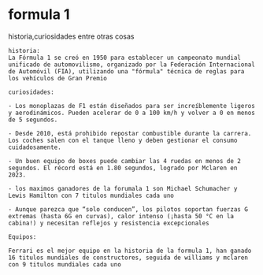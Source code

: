 # formula 1
historia,curiosidades entre otras cosas 

    historia: 
    La Fórmula 1 se creó en 1950 para establecer un campeonato mundial unificado de automovilismo, organizado por la Federación Internacional de Automóvil (FIA), utilizando una "fórmula" técnica de reglas para los vehículos de Gran Premio

    curiosidades:

    - Los monoplazas de F1 están diseñados para ser increíblemente ligeros y aerodinámicos. Pueden acelerar de 0 a 100 km/h y volver a 0 en menos de 5 segundos.

    - Desde 2010, está prohibido repostar combustible durante la carrera. Los coches salen con el tanque lleno y deben gestionar el consumo cuidadosamente.

    - Un buen equipo de boxes puede cambiar las 4 ruedas en menos de 2 segundos. El récord está en 1.80 segundos, logrado por Mclaren en 2023.

    - los maximos ganadores de la forumala 1 son Michael Schumacher y Lewis Hamilton con 7 titulos mundiales cada uno 

    - Aunque parezca que “solo conducen”, los pilotos soportan fuerzas G extremas (hasta 6G en curvas), calor intenso (¡hasta 50 °C en la cabina!) y necesitan reflejos y resistencia excepcionales

    Equipos: 

    Ferrari es el mejor equipo en la historia de la formula 1, han ganado 16 titulos mundiales de constructores, seguida de williams y mclaren con 9 titulos mundiales cada uno

